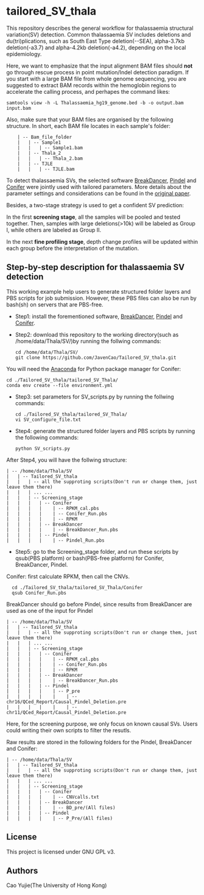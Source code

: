 # tailored_SV_thala

This repository describes the general workflow for thalassaemia structural variation(SV) detection. Common thalassaemia SV includes deletions and du(tri)plications, such as South East Type deletion(--SEA), alpha-3.7kb deletion(-a3.7) and alpha-4.2kb deletion(-a4.2), depending on the local epidemiology.

Here, we want to emphasize that the input alignment BAM files should **not** go through rescue process in point mutation/Indel detection paradigm. If you start with a large BAM file from whole genome sequencing, you are suggested to extract BAM records within the hemoglobin regions to accelerate the calling process, and perhapes the command likes:

    samtools view -h -L Thalassaemia_hg19_genome.bed -b -o output.bam input.bam

Also, make sure that your BAM files are organised by the following structure. In short, each BAM file locates in each sample's folder:

        | -- Bam_file_folder
        |   | -- Sample1
        |   |   | -- Sample1.bam
        |   | -- Thala_2
        |   |   | -- Thala_2.bam
        |   | -- TJLE
        |   |   | -- TJLE.bam

To detect thalassaemia SVs, the selected software [BreakDancer](https://github.com/genome/breakdancer), [Pindel](https://github.com/genome/pindel) and [Conifer](http://conifer.sourceforge.net/) were jointly used with tailored parameters. More details about the parameter settings and considerations can be found in the [original paper](blank).

Besides, a two-stage strategy is used to get a confident SV prediction:

In the first **screening stage**, all the samples will be pooled and tested together. Then, samples with large deletions(>10k) will be labeled as Group I, while others are labeled as Group II.

In the next **fine profiling stage**, depth change profiles will be updated within each group before the interpretation of the mutation.

## Step-by-step description for thalassaemia SV detection

This working example help users to generate structured folder layers and PBS scripts for job submission. However, these PBS files can also be run by bash(sh) on servers that are PBS-free.

* Step1: install the forementioned software, [BreakDancer](https://github.com/genome/breakdancer), [Pindel](https://github.com/genome/pindel) and [Conifer](http://conifer.sourceforge.net/).

* Step2: download this repository to the working directory(such as /home/data/Thala/SV/)by running the follwing commands:

      cd /home/data/Thala/SV/
      git clone https://github.com/JavenCao/Tailored_SV_thala.git

You will need the [Anaconda](https://docs.conda.io/en/latest/) for Python package manager for Conifer:

    cd ./Tailored_SV_thala/tailored_SV_Thala/
    conda env create --file environment.yml

* Step3: set parameters for SV_scripts.py by running the follwing commands:

      cd ./Tailored_SV_thala/tailored_SV_Thala/
      vi SV_configure_file.txt

* Step4: generate the structured folder layers and PBS scripts by running the following commands:

      python SV_scripts.py

After Step4, you will have the follwing structure:

    | -- /home/data/Thala/SV
    |   | -- Tailored_SV_thala
    |   |   | -- all the supproting scripts(Don't run or change them, just leave them there)
    |   |   | ... ...
    |   |   | -- Screening_stage
    |   |   |   | -- Conifer
    |   |   |   |    | -- RPKM_cal.pbs
    |   |   |   |    | -- Conifer_Run.pbs
    |   |   |   |    | -- RPKM
    |   |   |   | -- BreakDancer
    |   |   |   |    | -- BreakDancer_Run.pbs
    |   |   |   | -- Pindel
    |   |   |   |    | -- Pindel_Run.pbs

* Step5: go to the Screening_stage folder, and run these scripts by qsub(PBS platform) or bash(PBS-free platform) for Conifer, BreakDancer, Pindel.

Conifer: first calculate RPKM, then call the CNVs.

      cd ./Tailored_SV_thala/tailored_SV_Thala/Conifer
      qsub Conifer_Run.pbs

BreakDancer should go before Pindel, since results from BreakDancer are used as one of the input for Pindel

    | -- /home/data/Thala/SV
    |   | -- Tailored_SV_thala
    |   |   | -- all the supproting scripts(Don't run or change them, just leave them there)
    |   |   | ... ...
    |   |   | -- Screening_stage
    |   |   |   | -- Conifer
    |   |   |   |    | -- RPKM_cal.pbs
    |   |   |   |    | -- Conifer_Run.pbs
    |   |   |   |    | -- RPKM
    |   |   |   | -- BreakDancer
    |   |   |   |    | -- BreakDancer_Run.pbs
    |   |   |   | -- Pindel
    |   |   |   |    | -- P_pre
    |   |   |   |    |    | -- chr16/QCed_Report/Causal_Pindel_Deletion.pre
    |   |   |   |    |    | -- chr11/QCed_Report/Causal_Pindel_Deletion.pre

Here, for the screening purpose, we only focus on known causal SVs. Users could writing their own scripts to filter the resutls.

Raw results are stored in the following folders for the Pindel, BreakDancer and Conifer:

    | -- /home/data/Thala/SV
    |   | -- Tailored_SV_thala
    |   |   | -- all the supproting scripts(Don't run or change them, just leave them there)
    |   |   | ... ...
    |   |   | -- Screening_stage
    |   |   |   | -- Conifer
    |   |   |   |    | -- CNVcalls.txt
    |   |   |   | -- BreakDancer
    |   |   |   |    | -- BD_pre/(All files)
    |   |   |   | -- Pindel
    |   |   |   |    | -- P_Pre/(All files)


## License

This project is licensed under GNU GPL v3.

## Authors

Cao Yujie(The University of Hong Kong)
